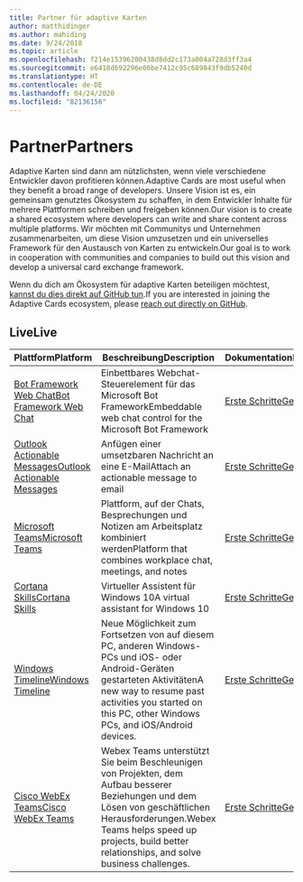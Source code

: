 ```yaml
---
title: Partner für adaptive Karten
author: matthidinger
ms.author: mahiding
ms.date: 9/24/2018
ms.topic: article
ms.openlocfilehash: f214e15396200438d8dd2c173a004a728d3ff3a4
ms.sourcegitcommit: e6418d692296e06be7412c95c689843f9db5240d
ms.translationtype: HT
ms.contentlocale: de-DE
ms.lasthandoff: 04/24/2020
ms.locfileid: "82136156"
---
```

# <a name="partners"></a><span data-ttu-id="f431e-102">Partner</span><span class="sxs-lookup"><span data-stu-id="f431e-102">Partners</span></span> 

<span data-ttu-id="f431e-103">Adaptive Karten sind dann am nützlichsten, wenn viele verschiedene Entwickler davon profitieren können.</span><span class="sxs-lookup"><span data-stu-id="f431e-103">Adaptive Cards are most useful when they benefit a broad range of developers.</span></span> <span data-ttu-id="f431e-104">Unsere Vision ist es, ein gemeinsam genutztes Ökosystem zu schaffen, in dem Entwickler Inhalte für mehrere Plattformen schreiben und freigeben können.</span><span class="sxs-lookup"><span data-stu-id="f431e-104">Our vision is to create a shared ecosystem where developers can write and share content across multiple platforms.</span></span> <span data-ttu-id="f431e-105">Wir möchten mit Communitys und Unternehmen zusammenarbeiten, um diese Vision umzusetzen und ein universelles Framework für den Austausch von Karten zu entwickeln.</span><span class="sxs-lookup"><span data-stu-id="f431e-105">Our goal is to work in cooperation with communities and companies to build out this vision and develop a universal card exchange framework.</span></span>

<span data-ttu-id="f431e-106">Wenn du dich am Ökosystem für adaptive Karten beteiligen möchtest, [kannst du dies direkt auf GitHub tun](https://github.com/Microsoft/AdaptiveCards).</span><span class="sxs-lookup"><span data-stu-id="f431e-106">If you are interested in joining the Adaptive Cards ecosystem, please [reach out directly on GitHub](https://github.com/Microsoft/AdaptiveCards).</span></span>

## <a name="live"></a><span data-ttu-id="f431e-107">Live</span><span class="sxs-lookup"><span data-stu-id="f431e-107">Live</span></span>

<span data-ttu-id="f431e-108">Plattform</span><span class="sxs-lookup"><span data-stu-id="f431e-108">Platform</span></span> | <span data-ttu-id="f431e-109">Beschreibung</span><span class="sxs-lookup"><span data-stu-id="f431e-109">Description</span></span> | <span data-ttu-id="f431e-110">Dokumentation</span><span class="sxs-lookup"><span data-stu-id="f431e-110">Documentation</span></span> | <span data-ttu-id="f431e-111">Version</span><span class="sxs-lookup"><span data-stu-id="f431e-111">Version</span></span>
---------|-------------|---------------|---------
[<span data-ttu-id="f431e-112">Bot Framework Web Chat</span><span class="sxs-lookup"><span data-stu-id="f431e-112">Bot Framework Web Chat</span></span>](https://github.com/Microsoft/BotFramework-WebChat)  | <span data-ttu-id="f431e-113">Einbettbares Webchat-Steuerelement für das Microsoft Bot Framework</span><span class="sxs-lookup"><span data-stu-id="f431e-113">Embeddable web chat control for the Microsoft Bot Framework</span></span> | [<span data-ttu-id="f431e-114">Erste Schritte</span><span class="sxs-lookup"><span data-stu-id="f431e-114">Get Started</span></span>](https://docs.microsoft.com/adaptive-cards/get-started/bots) | <span data-ttu-id="f431e-115">1.2.3 (Web Chat 4.7.1)</span><span class="sxs-lookup"><span data-stu-id="f431e-115">1.2.3 (Web Chat 4.7.1)</span></span>
[<span data-ttu-id="f431e-116">Outlook Actionable Messages</span><span class="sxs-lookup"><span data-stu-id="f431e-116">Outlook Actionable Messages</span></span>](https://docs.microsoft.com/outlook/actionable-messages/)  | <span data-ttu-id="f431e-117">Anfügen einer umsetzbaren Nachricht an eine E-Mail</span><span class="sxs-lookup"><span data-stu-id="f431e-117">Attach an actionable message to email</span></span> | [<span data-ttu-id="f431e-118">Erste Schritte</span><span class="sxs-lookup"><span data-stu-id="f431e-118">Get Started</span></span>](https://docs.microsoft.com/outlook/actionable-messages/) | <span data-ttu-id="f431e-119">1.0</span><span class="sxs-lookup"><span data-stu-id="f431e-119">1.0</span></span>
[<span data-ttu-id="f431e-120">Microsoft Teams</span><span class="sxs-lookup"><span data-stu-id="f431e-120">Microsoft Teams</span></span>](https://products.office.com/microsoft-teams/group-chat-software) | <span data-ttu-id="f431e-121">Plattform, auf der Chats, Besprechungen und Notizen am Arbeitsplatz kombiniert werden</span><span class="sxs-lookup"><span data-stu-id="f431e-121">Platform that combines workplace chat, meetings, and notes</span></span> | [<span data-ttu-id="f431e-122">Erste Schritte</span><span class="sxs-lookup"><span data-stu-id="f431e-122">Get Started</span></span>](https://docs.microsoft.com/microsoftteams/platform/concepts/cards/cards-reference#adaptive-card) | <span data-ttu-id="f431e-123">1.2</span><span class="sxs-lookup"><span data-stu-id="f431e-123">1.2</span></span>
[<span data-ttu-id="f431e-124">Cortana Skills</span><span class="sxs-lookup"><span data-stu-id="f431e-124">Cortana Skills</span></span>](https://docs.microsoft.com/cortana/skills/adaptive-cards) | <span data-ttu-id="f431e-125">Virtueller Assistent für Windows 10</span><span class="sxs-lookup"><span data-stu-id="f431e-125">A virtual assistant for Windows 10</span></span> | [<span data-ttu-id="f431e-126">Erste Schritte</span><span class="sxs-lookup"><span data-stu-id="f431e-126">Get Started</span></span>](https://docs.microsoft.com/adaptive-cards/get-started/bots) | <span data-ttu-id="f431e-127">1.0</span><span class="sxs-lookup"><span data-stu-id="f431e-127">1.0</span></span>
[<span data-ttu-id="f431e-128">Windows Timeline</span><span class="sxs-lookup"><span data-stu-id="f431e-128">Windows Timeline</span></span>](https://blogs.windows.com/windowsexperience/2017/12/19/announcing-windows-10-insider-preview-build-17063-pc/) | <span data-ttu-id="f431e-129">Neue Möglichkeit zum Fortsetzen von auf diesem PC, anderen Windows-PCs und iOS- oder Android-Geräten gestarteten Aktivitäten</span><span class="sxs-lookup"><span data-stu-id="f431e-129">A new way to resume past activities you started on this PC, other Windows PCs, and iOS/Android devices.</span></span> | [<span data-ttu-id="f431e-130">Erste Schritte</span><span class="sxs-lookup"><span data-stu-id="f431e-130">Get Started</span></span>](https://docs.microsoft.com/adaptive-cards/get-started/windows) | <span data-ttu-id="f431e-131">1.0</span><span class="sxs-lookup"><span data-stu-id="f431e-131">1.0</span></span>
[<span data-ttu-id="f431e-132">Cisco WebEx Teams</span><span class="sxs-lookup"><span data-stu-id="f431e-132">Cisco WebEx Teams</span></span>](https://www.webex.com/team-collaboration.html) | <span data-ttu-id="f431e-133">Webex Teams unterstützt Sie beim Beschleunigen von Projekten, dem Aufbau besserer Beziehungen und dem Lösen von geschäftlichen Herausforderungen.</span><span class="sxs-lookup"><span data-stu-id="f431e-133">Webex Teams helps speed up projects, build better relationships, and solve business challenges.</span></span> | [<span data-ttu-id="f431e-134">Erste Schritte</span><span class="sxs-lookup"><span data-stu-id="f431e-134">Get Started</span></span>](https://developer.webex.com/docs/api/guides/cards) | <span data-ttu-id="f431e-135">1.2</span><span class="sxs-lookup"><span data-stu-id="f431e-135">1.2</span></span>
